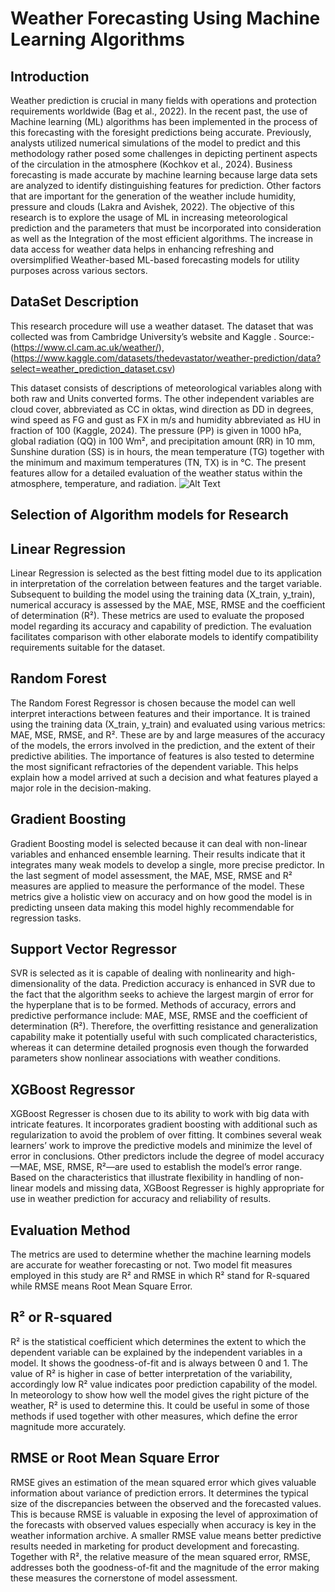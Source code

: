 # Weather Forecasting Using Machine Learning Algorithms

## Introduction

Weather prediction is crucial in many fields with operations and protection requirements worldwide (Bag et al., 2022). In the recent past, the use of Machine learning (ML) algorithms has been implemented in the process of this forecasting with the foresight predictions being accurate. Previously, analysts utilized numerical simulations of the model to predict and this methodology rather posed some challenges in depicting pertinent aspects of the circulation in the atmosphere (Kochkov et al., 2024). Business forecasting is made accurate by machine learning because large data sets are analyzed to identify distinguishing features for prediction. Other factors that are important for the generation of the weather include humidity, pressure and clouds (Lakra and Avishek, 2022). The objective of this research is to explore the usage of ML in increasing meteorological prediction and the parameters that must be incorporated into consideration as well as the Integration of the most efficient algorithms. The increase in data access for weather data helps in enhancing refreshing and oversimplified Weather-based ML-based forecasting models for utility purposes across various sectors.

## DataSet Description

This research procedure will use a weather dataset. The dataset that was collected was from Cambridge University’s website and Kaggle . Source:- (https://www.cl.cam.ac.uk/weather/),  (https://www.kaggle.com/datasets/thedevastator/weather-prediction/data?select=weather_prediction_dataset.csv)

This dataset consists of descriptions of meteorological variables along with both raw and Units converted forms. The other independent variables are cloud cover, abbreviated as CC in oktas, wind direction as DD in degrees, wind speed as FG and gust as FX in m/s and humidity abbreviated as HU in fraction of 100 (Kaggle, 2024). The pressure (PP) is given in 1000 hPa, global radiation (QQ) in 100 Wm², and precipitation amount (RR) in 10 mm, Sunshine duration (SS) is in hours, the mean temperature (TG) together with the minimum and maximum temperatures (TN, TX) is in °C. The present features allow for a detailed evaluation of the weather status within the atmosphere, temperature, and radiation. 
![Alt Text](https://github.com/bijivemulakeerthi/Keerthi-Bijivemula/blob/d4d9a115d572d6cbf3c8f54e0926c0c5d1591746/Doc3_page-0001.jpg)


## Selection of Algorithm models for Research
## Linear Regression

Linear Regression is selected as the best fitting model due to its application in interpretation of the correlation between features and the target variable. Subsequent to building the model using the training data (X_train, y_train), numerical accuracy is assessed by the MAE, MSE, RMSE and the coefficient of determination (R²). These metrics are used to evaluate the proposed model regarding its accuracy and capability of prediction. The evaluation facilitates comparison with other elaborate models to identify compatibility requirements suitable for the dataset.
## Random Forest

The Random Forest Regressor is chosen because the model can well interpret interactions between features and their importance. It is trained using the training data (X_train, y_train) and evaluated using various metrics: MAE, MSE, RMSE, and R². These are by and large measures of the accuracy of the models, the errors involved in the prediction, and the extent of their predictive abilities. The importance of features is also tested to determine the most significant refractories of the dependent variable. This helps explain how a model arrived at such a decision and what features played a major role in the decision-making.
## Gradient Boosting

Gradient Boosting model is selected because it can deal with non-linear variables and enhanced ensemble learning. Their results indicate that it integrates many weak models to develop a single, more precise predictor. In the last segment of model assessment, the MAE, MSE, RMSE and R² measures are applied to measure the performance of the model. These metrics give a holistic view on accuracy and on how good the model is in predicting unseen data making this model highly recommendable for regression tasks. 
## Support Vector Regressor

SVR is selected as it is capable of dealing with nonlinearity and high-dimensionality of the data. Prediction accuracy is enhanced in SVR due to the fact that the algorithm seeks to achieve the largest margin of error for the hyperplane that is to be formed. Methods of accuracy, errors and predictive performance include: MAE, MSE, RMSE and the coefficient of determination (R²). Therefore, the overfitting resistance and generalization capability make it potentially useful with such complicated characteristics, whereas it can determine detailed prognosis even though the forwarded parameters show nonlinear associations with weather conditions.
## XGBoost Regressor
XGBoost Regresser is chosen due to its ability to work with big data with intricate features. It incorporates gradient boosting with additional such as regularization to avoid the problem of over fitting. It combines several weak learners’ work to improve the predictive models and minimize the level of error in conclusions. Other predictors include the degree of model accuracy—MAE, MSE, RMSE, R²—are used to establish the model’s error range. Based on the characteristics that illustrate flexibility in handling of non-linear models and missing data, XGBoost Regresser is highly appropriate for use in weather prediction for accuracy and reliability of results.
## Evaluation Method

The metrics are used to determine whether the machine learning models are accurate for weather forecasting or not. Two model fit measures employed in this study are R² and RMSE in which R² stand for R-squared while RMSE means Root Mean Square Error.
## R² or R-squared

R² is the statistical coefficient which determines the extent to which the dependent variable can be explained by the independent variables in a model. It shows the goodness-of-fit and is always between 0 and 1. The value of R² is higher in case of better interpretation of the variability, accordingly low R² value indicates poor prediction capability of the model. In meteorology to show how well the model gives the right picture of the weather, R² is used to determine this. It could be useful in some of those methods if used together with other measures, which define the error magnitude more accurately.
## RMSE or Root Mean Square Error

RMSE gives an estimation of the mean squared error which gives valuable information about variance of prediction errors. It determines the typical size of the discrepancies between the observed and the forecasted values. This is because RMSE is valuable in exposing the level of approximation of the forecasts with observed values especially when accuracy is key in the weather information archive. A smaller RMSE value means better predictive results needed in marketing for product development and forecasting. Together with R², the relative measure of the mean squared error, RMSE, addresses both the goodness-of-fit and the magnitude of the error making these measures the cornerstone of model assessment.


